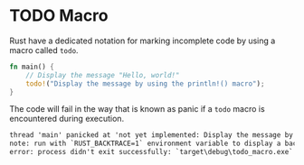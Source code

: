 # TODO Macro

Rust have a dedicated notation for marking incomplete code by using a macro called `todo`.

```Rust
fn main() {
    // Display the message "Hello, world!"
    todo!("Display the message by using the println!() macro");
}
```

The code will fail in the way that is known as panic if a `todo` macro is encountered during execution.

```txt
thread 'main' panicked at 'not yet implemented: Display the message by using the println!() macro', src\main.rs:3:5
note: run with `RUST_BACKTRACE=1` environment variable to display a backtrace
error: process didn't exit successfully: `target\debug\todo_macro.exe` (exit code: 101)
```
